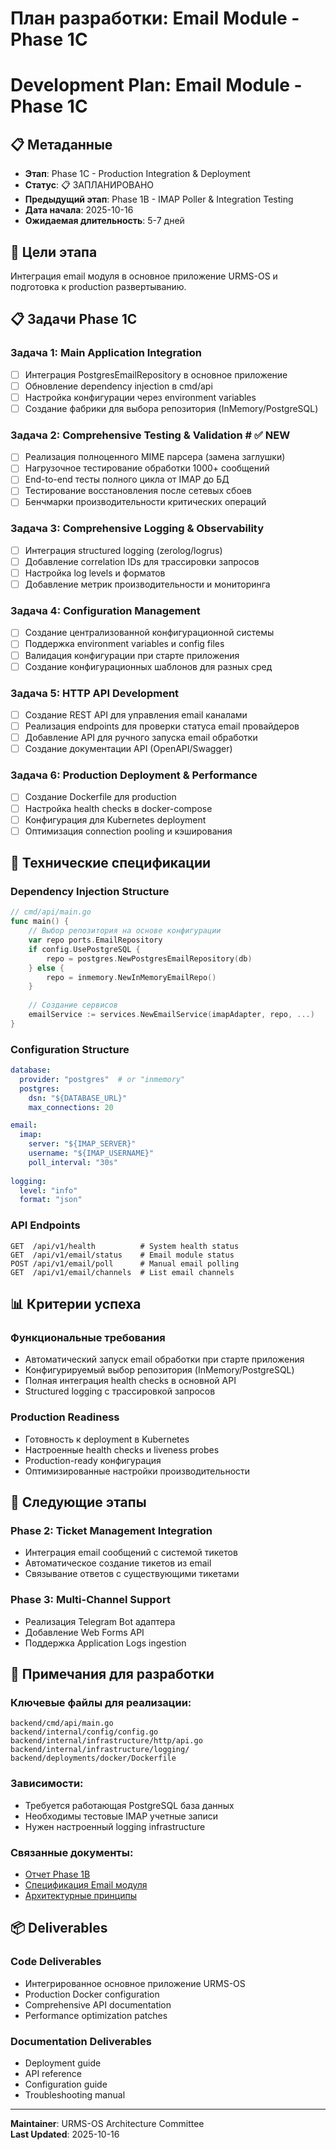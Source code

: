 # План разработки: Email Module - Phase 1C
# Development Plan: Email Module - Phase 1C

## 📋 Метаданные
- **Этап**: Phase 1C - Production Integration & Deployment
- **Статус**: 📋 ЗАПЛАНИРОВАНО
- **Предыдущий этап**: Phase 1B - IMAP Poller & Integration Testing
- **Дата начала**: 2025-10-16
- **Ожидаемая длительность**: 5-7 дней

## 🎯 Цели этапа
Интеграция email модуля в основное приложение URMS-OS и подготовка к production развертыванию.

## 📋 Задачи Phase 1C

### Задача 1: Main Application Integration
- [ ] Интеграция PostgresEmailRepository в основное приложение
- [ ] Обновление dependency injection в cmd/api
- [ ] Настройка конфигурации через environment variables
- [ ] Создание фабрики для выбора репозитория (InMemory/PostgreSQL)

### Задача 2: Comprehensive Testing & Validation  # ✅ NEW
- [ ] Реализация полноценного MIME парсера (замена заглушки)
- [ ] Нагрузочное тестирование обработки 1000+ сообщений
- [ ] End-to-end тесты полного цикла от IMAP до БД
- [ ] Тестирование восстановления после сетевых сбоев
- [ ] Бенчмарки производительности критических операций

### Задача 3: Comprehensive Logging & Observability
- [ ] Интеграция structured logging (zerolog/logrus)
- [ ] Добавление correlation IDs для трассировки запросов
- [ ] Настройка log levels и форматов
- [ ] Добавление метрик производительности и мониторинга

### Задача 4: Configuration Management
- [ ] Создание централизованной конфигурационной системы
- [ ] Поддержка environment variables и config files
- [ ] Валидация конфигурации при старте приложения
- [ ] Создание конфигурационных шаблонов для разных сред

### Задача 5: HTTP API Development
- [ ] Создание REST API для управления email каналами
- [ ] Реализация endpoints для проверки статуса email провайдеров
- [ ] Добавление API для ручного запуска email обработки
- [ ] Создание документации API (OpenAPI/Swagger)

### Задача 6: Production Deployment & Performance
- [ ] Создание Dockerfile для production
- [ ] Настройка health checks в docker-compose
- [ ] Конфигурация для Kubernetes deployment
- [ ] Оптимизация connection pooling и кэширования

## 🔧 Технические спецификации

### Dependency Injection Structure
```go
// cmd/api/main.go
func main() {
    // Выбор репозитория на основе конфигурации
    var repo ports.EmailRepository
    if config.UsePostgreSQL {
        repo = postgres.NewPostgresEmailRepository(db)
    } else {
        repo = inmemory.NewInMemoryEmailRepo()
    }
    
    // Создание сервисов
    emailService := services.NewEmailService(imapAdapter, repo, ...)
}
```

### Configuration Structure
```yaml
database:
  provider: "postgres"  # or "inmemory"
  postgres:
    dsn: "${DATABASE_URL}"
    max_connections: 20

email:
  imap:
    server: "${IMAP_SERVER}"
    username: "${IMAP_USERNAME}"
    poll_interval: "30s"
    
logging:
  level: "info"
  format: "json"
```

### API Endpoints
```
GET  /api/v1/health          # System health status
GET  /api/v1/email/status    # Email module status
POST /api/v1/email/poll      # Manual email polling
GET  /api/v1/email/channels  # List email channels
```

## 📊 Критерии успеха

### Функциональные требования
- Автоматический запуск email обработки при старте приложения
- Конфигурируемый выбор репозитория (InMemory/PostgreSQL)
- Полная интеграция health checks в основной API
- Structured logging с трассировкой запросов

### Production Readiness
- Готовность к deployment в Kubernetes
- Настроенные health checks и liveness probes
- Production-ready конфигурация
- Оптимизированные настройки производительности

## 🚀 Следующие этапы

### Phase 2: Ticket Management Integration
- Интеграция email сообщений с системой тикетов
- Автоматическое создание тикетов из email
- Связывание ответов с существующими тикетами

### Phase 3: Multi-Channel Support
- Реализация Telegram Bot адаптера
- Добавление Web Forms API
- Поддержка Application Logs ingestion

## 📝 Примечания для разработки

### Ключевые файлы для реализации:
```text
backend/cmd/api/main.go
backend/internal/config/config.go
backend/internal/infrastructure/http/api.go
backend/internal/infrastructure/logging/
backend/deployments/docker/Dockerfile
```

### Зависимости:
- Требуется работающая PostgreSQL база данных
- Необходимы тестовые IMAP учетные записи
- Нужен настроенный logging infrastructure

### Связанные документы:
- [Отчет Phase 1B](./2025-10-16_email_module_phase1b_completion.md)
- [Спецификация Email модуля](../../specifications/EMAIL_MODULE_SPEC.md)
- [Архитектурные принципы](../../../ARCHITECTURE_PRINCIPLES.md)

## 📦 Deliverables

### Code Deliverables
- Интегрированное основное приложение URMS-OS
- Production Docker configuration
- Comprehensive API documentation
- Performance optimization patches

### Documentation Deliverables
- Deployment guide
- API reference
- Configuration guide
- Troubleshooting manual

---
**Maintainer**: URMS-OS Architecture Committee  
**Last Updated**: 2025-10-16